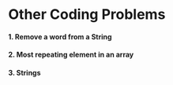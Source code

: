 # Other Coding Problems

#### 1. Remove a word from a String
#### 2. Most repeating element in an array
#### 3. Strings
 
